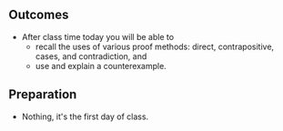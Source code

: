 ## Outcomes

* After class time today you will be able to
    * recall the uses of various proof methods: direct, contrapositive, cases, and contradiction, and
    * use and explain a counterexample.

## Preparation
* Nothing, it's the first day of class.